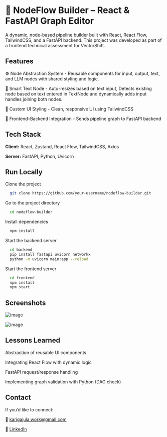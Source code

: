 
# 🧩 NodeFlow Builder – React & FastAPI Graph Editor

A dynamic, node-based pipeline builder built with React, React Flow, TailwindCSS, and a FastAPI backend.
This project was developed as part of a frontend technical assessment for VectorShift.


## Features

⚙️ Node Abstraction System
    - Reusable components for input, output, text, and LLM nodes with shared styling and logic.

📝 Smart Text Node
    - Auto-resizes based on text input, Detects existing node based on text entered in TextNode and dynamically adds input handles joining both nodes.

🎨 Custom UI Styling
    - Clean, responsive UI using TailwindCSS

🔄 Frontend–Backend Integration
    - Sends pipeline graph to FastAPI backend



## Tech Stack

**Client:** React, Zustand, React Flow, TailwindCSS, Axios

**Server:** FastAPI, Python, Uvicorn


## Run Locally

Clone the project

```bash
  git clone https://github.com/your-username/nodeflow-builder.git
```

Go to the project directory

```bash
  cd nodeflow-builder
```

Install dependencies

```bash
  npm install
```

Start the backend server

```bash
  cd backend
  pip install fastapi uvicorn networkx
  python -m uvicorn main:app --reload
```

Start the frontend server
```bash
  cd frontend
  npm install
  npm start
```


## Screenshots

![image](https://github.com/user-attachments/assets/2326dbf2-9a46-4ee4-b508-e9d733a86423)

![image](https://github.com/user-attachments/assets/257a693e-c5d6-41c9-a115-3f9f2e9fae90)

## Lessons Learned

Abstraction of reusable UI components

Integrating React Flow with dynamic logic

FastAPI request/response handling

Implementing graph validation with Python (DAG check)


## Contact

If you’d like to connect:

📧 karigajula.work@gmail.com

🔗 [LinkedIn](https://www.linkedin.com/in/karishma-gajula/)
